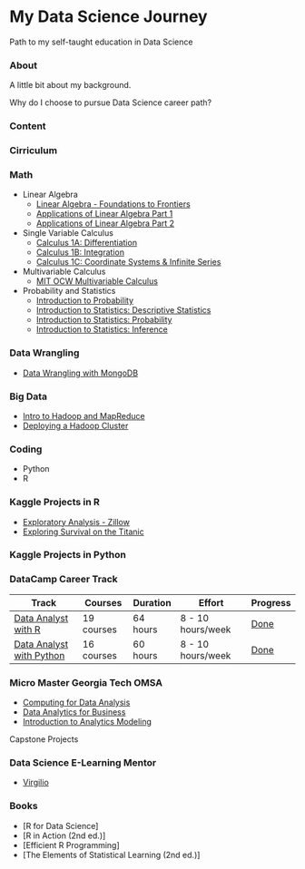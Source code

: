 # My Data Science Journey
Path to my self-taught education in Data Science

### About
A little bit about my background. 

Why do I choose to pursue Data Science career path?

### Content

### Cirriculum


### Math 
* Linear Algebra 
  * [Linear Algebra - Foundations to Frontiers](https://www.edx.org/course/linear-algebra-foundations-frontiers-utaustinx-ut-5-04x#!)
  * [Applications of Linear Algebra Part 1](https://www.edx.org/course/applications-of-linear-algebra-part-1)
  * [Applications of Linear Algebra Part 2](https://www.edx.org/course/applications-of-linear-algebra-part-2)
* Single Variable Calculus
  * [Calculus 1A: Differentiation](https://www.edx.org/course/calculus-1a-differentiation)
  * [Calculus 1B: Integration](https://www.edx.org/course/calculus-1b-integration)
  * [Calculus 1C: Coordinate Systems & Infinite Series](https://www.edx.org/course/calculus-1c-coordinate-systems-infinite-series)
* Multivariable Calculus 
  * [MIT OCW Multivariable Calculus](https://ocw.mit.edu/courses/mathematics/18-02sc-multivariable-calculus-fall-2010/index.htm)
* Probability and Statistics
  * [Introduction to Probability](https://www.edx.org/course/introduction-probability-science-mitx-6-041x-1#.U3yb762SzIo)
  * [Introduction to Statistics: Descriptive Statistics](https://www.edx.org/course/introduction-to-statistics-descriptive-statistic-2)
  * [Introduction to Statistics: Probability](https://www.edx.org/course/introduction-to-statistics-probability-2)
  * [Introduction to Statistics: Inference](https://www.edx.org/course/introduction-to-statistics-inference-5)

### Data Wrangling 
* [Data Wrangling with MongoDB](https://www.udacity.com/course/data-wrangling-with-mongodb--ud032)

### Big Data
* [Intro to Hadoop and MapReduce](https://www.udacity.com/course/intro-to-hadoop-and-mapreduce--ud617)
* [Deploying a Hadoop Cluster](https://www.udacity.com/course/deploying-a-hadoop-cluster--ud1000)

### Coding
* Python
* R

### Kaggle Projects in R
* [Exploratory Analysis - Zillow](https://www.kaggle.com/philippsp/exploratory-analysis-zillow)
* [Exploring Survival on the Titanic](https://www.kaggle.com/mrisdal/exploring-survival-on-the-titanic)

### Kaggle Projects in Python


### DataCamp Career Track
Track   | Courses | Duration | Effort | Progress
------- | ------- | -------- | ------ | --------
[Data Analyst with R](https://learn.datacamp.com/career-tracks/data-analyst-with-r?version=2) | 19 courses | 64 hours | 8 - 10 hours/week | [Done](https://www.datacamp.com/statement-of-accomplishment/track/7415fa11ff52e29e732bae34c4bb2cf9e5f722a8)
[Data Analyst with Python](https://learn.datacamp.com/career-tracks/data-analyst-with-python) | 16 courses | 60 hours | 8 - 10 hours/week | [Done](https://www.datacamp.com/statement-of-accomplishment/track/0669ef2ccd7fb3ed2076355b97b0c0af35271c07)

### Micro Master Georgia Tech OMSA
* [Computing for Data Analysis]()
* [Data Analytics for Business]()
* [Introduction to Analytics Modeling]()

Capstone Projects

### Data Science E-Learning Mentor
* [Virgilio](https://github.com/virgili0/Virgilio)

### Books 
* [R for Data Science]
* [R in Action (2nd ed.)]
* [Efficient R Programming]
* [The Elements of Statistical Learning (2nd ed.)]
